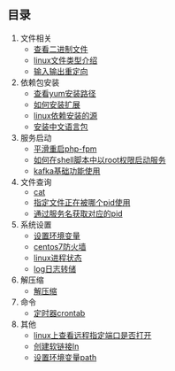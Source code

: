 ## 目录

1. 文件相关
    -   [查看二进制文件](./file/二进制文件.md)
    -   [linux文件类型介绍](./file/linux文件类型介绍.md)
    -   [输入输出重定向](./file/输入输出重定向.md)
2. 依赖包安装
    -   [查看yum安装路径](./lib/yum查看安装路径.md)
    -   [如何安装扩展](./lib/如何安装扩展.md)
    -   [linux依赖安装的源](./lib/linux依赖安装的源.md)
    -   [安装中文语言包](./lib/中文语言包.md)
3. 服务启动
    -   [平滑重启php-fpm](./service/php-fpm.md)
    -   [如何在shell脚本中以root权限启动服务](./service/如何在shell脚本中以root权限启动服务.md)
    -   [kafka基础功能使用](./service/kafka基础功能使用.md)
4. 文件查询
    -   [cat](./file_check/cat.md)
    -   [指定文件正在被哪个pid使用](./file_check/指定文件正在被哪个pid使用.md)
    -   [通过服务名获取对应的pid](./file_check/通过服务名获取对应的pid.md)
5. 系统设置
    -   [设置环境变量](./setting/设置环境变量.md)
    -   [centos7防火墙](./setting/centos7防火墙设置.md)
    -   [linux进程状态](./setting/linux进程状态.md)
    -   [log日志转储](./setting/log日志转储.md)
6. 解压缩
    -   [解压缩](./compress/解压缩.md)
7.  命令
    -   [定时器crontab](./command/定时器crontab.md)
7. 其他
    -   [linux上查看远程指定端口是否打开](./other/linux上查看远程指定端口是否打开.md)
    -   [创建软链接ln](./other/创建软链接.md)
    -   [设置环境变量path](./other/设置环境变量path.md)